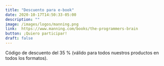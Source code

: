 ```yaml
---
title: "Descuento para e-book"
date: 2020-10-17T14:50:33-05:00
description: ""
image: /images/logos/manning.png
link:  https://www.manning.com/books/the-programmers-brain
button: ¡Quiero participar!
draft: false 
---
```


Código de descuento del 35 % (válido para todos nuestros productos en todos los formatos).